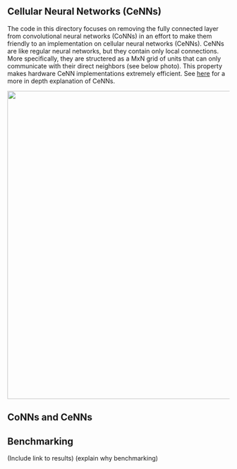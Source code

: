 ## Cellular Neural Networks (CeNNs)
The code in this directory focuses on removing the fully connected layer from
convolutional neural networks (CoNNs) in an effort to make them friendly to an 
implementation on cellular neural networks (CeNNs).  CeNNs are like regular neural
networks, but they contain only local connections.  More specifically, they are
structered as a MxN grid of units that can only communicate with their direct
neighbors (see below photo). This property makes hardware CeNN implementations
extremely efficient. See 
[here](http://www.scholarpedia.org/article/Cellular_neural_network) for a more in
depth explanation of CeNNs.

<img src="http://www.scholarpedia.org/w/images/6/64/CNN_2D.png" width="700">

## CoNNs and CeNNs

## Benchmarking
(Include link to results) (explain why benchmarking)

